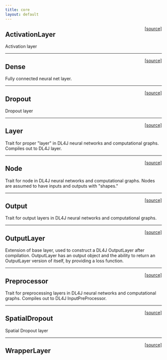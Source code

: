 ```yaml
---
title: core
layout: default
---
```

<span style="float:right;"> [[source]](https://github.com/deeplearning4j/deeplearning4j/tree/master/scalnet/src/main/scala/org/deeplearning4j/scalnet/layers/core/ActivationLayer.scala) </span>
## ActivationLayer

Activation layer


----

<span style="float:right;"> [[source]](https://github.com/deeplearning4j/deeplearning4j/tree/master/scalnet/src/main/scala/org/deeplearning4j/scalnet/layers/core/Dense.scala) </span>
## Dense

Fully connected neural net layer.


----

<span style="float:right;"> [[source]](https://github.com/deeplearning4j/deeplearning4j/tree/master/scalnet/src/main/scala/org/deeplearning4j/scalnet/layers/core/Dropout.scala) </span>
## Dropout

Dropout layer


----

<span style="float:right;"> [[source]](https://github.com/deeplearning4j/deeplearning4j/tree/master/scalnet/src/main/scala/org/deeplearning4j/scalnet/layers/core/Layer.scala) </span>
## Layer

Trait for proper "layer" in DL4J neural networks and computational
graphs. Compiles out to DL4J layer.


----

<span style="float:right;"> [[source]](https://github.com/deeplearning4j/deeplearning4j/tree/master/scalnet/src/main/scala/org/deeplearning4j/scalnet/layers/core/Node.scala) </span>
## Node

Trait for node in DL4J neural networks and computational graphs.
Nodes are assumed to have inputs and outputs with "shapes."


----

<span style="float:right;"> [[source]](https://github.com/deeplearning4j/deeplearning4j/tree/master/scalnet/src/main/scala/org/deeplearning4j/scalnet/layers/core/Output.scala) </span>
## Output

Trait for output layers in DL4J neural networks and computational graphs.


----

<span style="float:right;"> [[source]](https://github.com/deeplearning4j/deeplearning4j/tree/master/scalnet/src/main/scala/org/deeplearning4j/scalnet/layers/core/OutputLayer.scala) </span>
## OutputLayer

Extension of base layer, used to construct a DL4J OutputLayer after compilation.
OutputLayer has an output object and the ability to return an OutputLayer version
of itself, by providing a loss function.


----

<span style="float:right;"> [[source]](https://github.com/deeplearning4j/deeplearning4j/tree/master/scalnet/src/main/scala/org/deeplearning4j/scalnet/layers/core/Preprocessor.scala) </span>
## Preprocessor

Trait for preprocessing layers in DL4J neural networks and computational
graphs. Compiles out to DL4J InputPreProcessor.


----

<span style="float:right;"> [[source]](https://github.com/deeplearning4j/deeplearning4j/tree/master/scalnet/src/main/scala/org/deeplearning4j/scalnet/layers/core/SpatialDropout.scala) </span>
## SpatialDropout

Spatial Dropout layer


----

<span style="float:right;"> [[source]](https://github.com/deeplearning4j/deeplearning4j/tree/master/scalnet/src/main/scala/org/deeplearning4j/scalnet/layers/core/WrapperLayer.scala) </span>
## WrapperLayer
